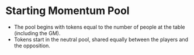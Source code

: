 # Starting Momentum Pool

- The pool begins with tokens equal to the number of people at the table (including the GM).
- Tokens start in the neutral pool, shared equally between the players and the opposition.
